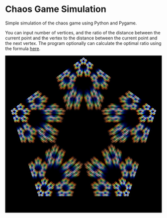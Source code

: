 # Chaos Game Simulation

Simple simulation of the chaos game using Python and Pygame.

You can input number of vertices, and the ratio of the distance between the current point and the vertex to the distance between the current point and the next vertex. The program optionally can calculate the optimal ratio using the formula [here](https://en.wikipedia.org/wiki/Chaos_game#Optimal_value_of_r_for_every_regular_polygon).

![Example Simulation](simulation.jpg "N=5, R=φ-1")
